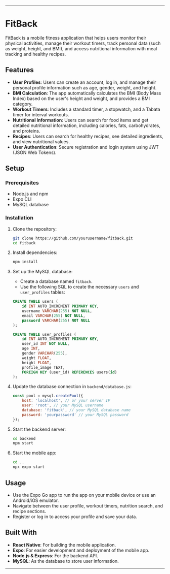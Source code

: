 
---

# FitBack

FitBack is a mobile fitness application that helps users monitor their physical activities, manage their workout timers, track personal data (such as weight, height, and BMI), and access nutritional information with meal tracking and healthy recipes.

## Features

- **User Profiles**: Users can create an account, log in, and manage their personal profile information such as age, gender, weight, and height.
- **BMI Calculation**: The app automatically calculates the BMI (Body Mass Index) based on the user's height and weight, and provides a BMI category.
- **Workout Timers**: Includes a standard timer, a stopwatch, and a Tabata timer for interval workouts.
- **Nutritional Information**: Users can search for food items and get detailed nutritional information, including calories, fats, carbohydrates, and proteins.
- **Recipes**: Users can search for healthy recipes, see detailed ingredients, and view nutritional values.
- **User Authentication**: Secure registration and login system using JWT (JSON Web Tokens).

## Setup

### Prerequisites

- Node.js and npm
- Expo CLI
- MySQL database

### Installation

1. Clone the repository:
    ```bash
    git clone https://github.com/yourusername/fitback.git
    cd fitback
    ```

2. Install dependencies:
    ```bash
    npm install
    ```

3. Set up the MySQL database:
    - Create a database named `fitback`.
    - Use the following SQL to create the necessary `users` and `user_profiles` tables:
    ```sql
    CREATE TABLE users (
        id INT AUTO_INCREMENT PRIMARY KEY,
        username VARCHAR(255) NOT NULL,
        email VARCHAR(255) NOT NULL,
        password VARCHAR(255) NOT NULL
    );

    CREATE TABLE user_profiles (
        id INT AUTO_INCREMENT PRIMARY KEY,
        user_id INT NOT NULL,
        age INT,
        gender VARCHAR(255),
        weight FLOAT,
        height FLOAT,
        profile_image TEXT,
        FOREIGN KEY (user_id) REFERENCES users(id)
    );
    ```

4. Update the database connection in `backend/database.js`:
    ```js
    const pool = mysql.createPool({
        host: 'localhost', // or your server IP
        user: 'root', // your MySQL username
        database: 'fitback', // your MySQL database name
        password: 'yourpassword' // your MySQL password
    });
    ```

5. Start the backend server:
    ```bash
    cd backend
    npm start
    ```

6. Start the mobile app:
    ```bash
    cd ..
    npx expo start
    ```

## Usage

- Use the Expo Go app to run the app on your mobile device or use an Android/iOS emulator.
- Navigate between the user profile, workout timers, nutrition search, and recipe sections.
- Register or log in to access your profile and save your data.

## Built With

- **React Native**: For building the mobile application.
- **Expo**: For easier development and deployment of the mobile app.
- **Node.js & Express**: For the backend API.
- **MySQL**: As the database to store user information.


--- 
